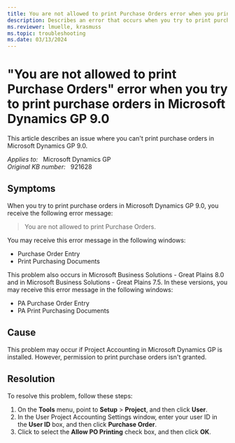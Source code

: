 ```yaml
---
title: You are not allowed to print Purchase Orders error when you print purchase orders in Microsoft Dynamics GP 9.0 
description: Describes an error that occurs when you try to print purchase orders in Microsoft Dynamics GP 9.0.
ms.reviewer: lmuelle, krasmuss
ms.topic: troubleshooting
ms.date: 03/13/2024
---
```

# "You are not allowed to print Purchase Orders" error when you try to print purchase orders in Microsoft Dynamics GP 9.0

This article describes an issue where you can't print purchase orders in Microsoft Dynamics GP 9.0.

_Applies to:_ &nbsp; Microsoft Dynamics GP  
_Original KB number:_ &nbsp; 921628

## Symptoms

When you try to print purchase orders in Microsoft Dynamics GP 9.0, you receive the following error message:
> You are not allowed to print Purchase Orders.

You may receive this error message in the following windows:

- Purchase Order Entry
- Print Purchasing Documents

This problem also occurs in Microsoft Business Solutions - Great Plains 8.0 and in Microsoft Business Solutions - Great Plains 7.5. In these versions, you may receive this error message in the following windows:

- PA Purchase Order Entry
- PA Print Purchasing Documents

## Cause

This problem may occur if Project Accounting in Microsoft Dynamics GP is installed. However, permission to print purchase orders isn't granted.

## Resolution

To resolve this problem, follow these steps:

1. On the **Tools** menu, point to **Setup** > **Project**, and then click **User**.
1. In the User Project Accounting Settings window, enter your user ID in the **User ID** box, and then click **Purchase Order**.
1. Click to select the **Allow PO Printing** check box, and then click **OK**.
